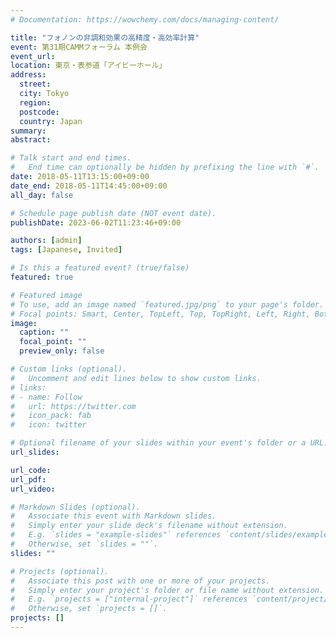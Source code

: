 ```yaml
---
# Documentation: https://wowchemy.com/docs/managing-content/

title: "フォノンの非調和効果の高精度・高効率計算"
event: 第31期CAMMフォーラム 本例会
event_url:
location: 東京・表参道「アイビーホール」
address:
  street:
  city: Tokyo
  region:
  postcode:
  country: Japan
summary:
abstract:

# Talk start and end times.
#   End time can optionally be hidden by prefixing the line with `#`.
date: 2018-05-11T13:15:00+09:00
date_end: 2018-05-11T14:45:00+09:00
all_day: false

# Schedule page publish date (NOT event date).
publishDate: 2023-06-02T11:23:46+09:00

authors: [admin]
tags: [Japanese, Invited]

# Is this a featured event? (true/false)
featured: true

# Featured image
# To use, add an image named `featured.jpg/png` to your page's folder. 
# Focal points: Smart, Center, TopLeft, Top, TopRight, Left, Right, BottomLeft, Bottom, BottomRight.
image:
  caption: ""
  focal_point: ""
  preview_only: false

# Custom links (optional).
#   Uncomment and edit lines below to show custom links.
# links:
# - name: Follow
#   url: https://twitter.com
#   icon_pack: fab
#   icon: twitter

# Optional filename of your slides within your event's folder or a URL.
url_slides:

url_code:
url_pdf:
url_video:

# Markdown Slides (optional).
#   Associate this event with Markdown slides.
#   Simply enter your slide deck's filename without extension.
#   E.g. `slides = "example-slides"` references `content/slides/example-slides.md`.
#   Otherwise, set `slides = ""`.
slides: ""

# Projects (optional).
#   Associate this post with one or more of your projects.
#   Simply enter your project's folder or file name without extension.
#   E.g. `projects = ["internal-project"]` references `content/project/deep-learning/index.md`.
#   Otherwise, set `projects = []`.
projects: []
---
```

